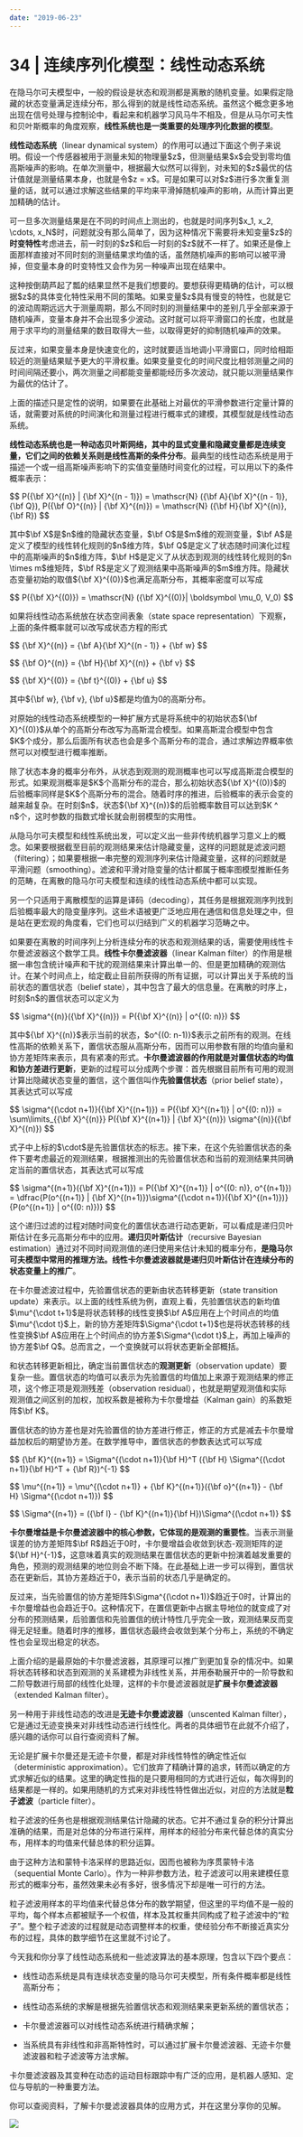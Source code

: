 ```yaml
---
date: "2019-06-23"
---  
```

      
# 34 | 连续序列化模型：线性动态系统
在隐马尔可夫模型中，一般的假设是状态和观测都是离散的随机变量。如果假定隐藏的状态变量满足连续分布，那么得到的就是线性动态系统。虽然这个概念更多地出现在信号处理与控制论中，看起来和机器学习风马牛不相及，但是从马尔可夫性和贝叶斯概率的角度观察，**线性系统也是一类重要的处理序列化数据的模型**。

**线性动态系统**（linear dynamical system）的作用可以通过下面这个例子来说明。假设一个传感器被用于测量未知的物理量\$z\$，但测量结果\$x\$会受到零均值高斯噪声的影响。在单次测量中，根据最大似然可以得到，对未知的\$z\$最优的估计值就是测量结果本身，也就是令\$z = x\$。可是如果可以对\$z\$进行多次重复测量的话，就可以通过求解这些结果的平均来平滑掉随机噪声的影响，从而计算出更加精确的估计。

可一旦多次测量结果是在不同的时间点上测出的，也就是时间序列\$x\_1, x\_2, \\cdots, x\_N\$时，问题就没有那么简单了，因为这种情况下需要将未知变量\$z\$的**时变特性**考虑进去，前一时刻的\$z\$和后一时刻的\$z\$就不一样了。如果还是像上面那样直接对不同时刻的测量结果求均值的话，虽然随机噪声的影响可以被平滑掉，但变量本身的时变特性又会作为另一种噪声出现在结果中。

<!-- [[[read_end]]] -->

这种按倒葫芦起了瓢的结果显然不是我们想要的。要想获得更精确的估计，可以根据\$z\$的具体变化特性采用不同的策略。如果变量\$z\$具有慢变的特性，也就是它的波动周期远远大于测量周期，那么不同时刻的测量结果中的差别几乎全部来源于随机噪声，变量本身并不会出现多少波动。这时就可以将平滑窗口的长度，也就是用于求平均的测量结果的数目取得大一些，以取得更好的抑制随机噪声的效果。

反过来，如果变量本身是快速变化的，这时就要适当地调小平滑窗口，同时给相距较近的测量结果赋予更大的平滑权重。如果变量变化的时间尺度比相邻测量之间的时间间隔还要小，两次测量之间都能变量都能经历多次波动，就只能以测量结果作为最优的估计了。

上面的描述只是定性的说明，如果要在此基础上对最优的平滑参数进行定量计算的话，就需要对系统的时间演化和测量过程进行概率式的建模，其模型就是线性动态系统。

**线性动态系统也是一种动态贝叶斯网络，其中的显式变量和隐藏变量都是连续变量，它们之间的依赖关系则是线性高斯的条件分布**。最典型的线性动态系统是用于描述一个或一组高斯噪声影响下的实值变量随时间变化的过程，可以用以下的条件概率表示：

\$\$ P\(\{\\bf X\}\^\{\(n\)\} | \{\\bf X\}\^\{\(n \- 1\)\}\) = \\mathscr\{N\} \(\{\\bf A\}\{\\bf X\}\^\{\(n \- 1\)\}, \{\\bf Q\}\), P\(\{\\bf O\}\^\{\(n\)\} | \{\\bf X\}\^\{\(n\)\}\) = \\mathscr\{N\} \(\{\\bf H\}\{\\bf X\}\^\{\(n\)\}, \{\\bf R\}\) \$\$

其中\$\\bf X\$是\$n\$维的隐藏状态变量，\$\\bf O\$是\$m\$维的观测变量，\$\\bf A\$是定义了模型的线性转化规则的\$n\$维方阵，\$\\bf Q\$是定义了状态随时间演化过程中的高斯噪声的\$n\$维方阵，\$\\bf H\$是定义了从状态到观测的线性转化规则的\$n \\times m\$维矩阵，\$\\bf R\$是定义了观测结果中高斯噪声的\$m\$维方阵。隐藏状态变量初始的取值\$\{\\bf X\}\^\{\(0\)\}\$也满足高斯分布，其概率密度可以写成

\$\$ P\(\{\\bf X\}\^\{\(0\)\}\) = \\mathscr\{N\} \(\{\\bf X\}\^\{\(0\)\}| \\boldsymbol \\mu\_0, V\_0\) \$\$

如果将线性动态系统放在状态空间表象（state space representation）下观察，上面的条件概率就可以改写成状态方程的形式

\$\$ \{\\bf X\}\^\{\(n\)\} = \{\\bf A\}\{\\bf X\}\^\{\(n \- 1\)\} + \{\\bf w\} \$\$

\$\$ \{\\bf O\}\^\{\(n\)\} = \{\\bf H\}\{\\bf X\}\^\{\(n\)\} + \{\\bf v\} \$\$

\$\$ \{\\bf X\}\^\{\(0\)\} = \{\\bf t\}\^\{\(0\)\} + \{\\bf u\} \$\$

其中\$\{\\bf w\}, \{\\bf v\}, \{\\bf u\}\$都是均值为0的高斯分布。

对原始的线性动态系统模型的一种扩展方式是将系统中的初始状态\$\{\\bf X\}\^\{\(0\)\}\$从单个的高斯分布改写为高斯混合模型。如果高斯混合模型中包含\$K\$个成分，那么后面所有状态也会是多个高斯分布的混合，通过求解边界概率依然可以对模型进行概率推断。

除了状态本身的概率分布外，从状态到观测的观测概率也可以写成高斯混合模型的形式。如果观测概率是\$K\$个高斯分布的混合，那么初始状态\$\{\\bf X\}\^\{\(0\)\}\$的后验概率同样是\$K\$个高斯分布的混合。随着时序的推进，后验概率的表示会变的越来越复杂。在时刻\$n\$，状态\$\{\\bf X\}\^\{\(n\)\}\$的后验概率数目可以达到\$K \^ n\$个，这时参数的指数式增长就会削弱模型的实用性。

从隐马尔可夫模型和线性系统出发，可以定义出一些非传统机器学习意义上的概念。如果要根据截至目前的观测结果来估计隐藏变量，这样的问题就是滤波问题（filtering）；如果要根据一串完整的观测序列来估计隐藏变量，这样的问题就是平滑问题（smoothing）。滤波和平滑对隐变量的估计都属于概率图模型推断任务的范畴，在离散的隐马尔可夫模型和连续的线性动态系统中都可以实现。

另一个只适用于离散模型的运算是译码（decoding），其任务是根据观测序列找到后验概率最大的隐变量序列。这些术语被更广泛地应用在通信和信息处理之中，但是站在更宏观的角度看，它们也可以归结到广义的机器学习范畴之中。

如果要在离散的时间序列上分析连续分布的状态和观测结果的话，需要使用线性卡尔曼滤波器这个数学工具。**线性卡尔曼滤波器**（linear Kalman filter）的作用是根据一串包含统计噪声和干扰的观测结果来计算出单一的、但是更加精确的观测估计。在某个时间点上，给定截止目前所获得的所有证据，可以计算出关于系统的当前状态的置信状态（belief state），其中包含了最大的信息量。在离散的时序上，时刻\$n\$的置信状态可以定义为

\$\$ \\sigma\^\{\(n\)\}\(\{\\bf X\}\^\{\(n\)\}\) = P\(\{\\bf X\}\^\{\(n\)\} | o\^\{\(0: n\)\}\) \$\$

其中\$\{\\bf X\}\^\{\(n\)\}\$表示当前的状态，\$o\^\{\(0: n-1\)\}\$表示之前所有的观测。在线性高斯的依赖关系下，置信状态服从高斯分布，因而可以用参数有限的均值向量和协方差矩阵来表示，具有紧凑的形式。**卡尔曼滤波器的作用就是对置信状态的均值和协方差进行更新**，更新的过程可以分成两个步骤：首先根据目前所有可用的观测计算出隐藏状态变量的置信，这个置信叫作**先验置信状态**（prior belief state），其表达式可以写成

\$\$ \\sigma\^\{\(\\cdot n+1\)\}\(\{\\bf X\}\^\{\(n+1\)\}\) = P\(\{\\bf X\}\^\{\(n+1\)\} | o\^\{\(0: n\)\}\) = \\sum\\limits\_\{\{\\bf X\}\^\{\(n\)\}\} P\(\{\\bf X\}\^\{\(n+1\)\} | \{\\bf X\}\^\{\(n\)\}\) \\sigma\^\{\(n\)\}\(\{\\bf X\}\^\{\(n\)\}\) \$\$

式子中上标的\$\\cdot\$是先验置信状态的标志。接下来，在这个先验置信状态的条件下要考虑最近的观测结果，根据推测出的先验置信状态和当前的观测结果共同确定当前的置信状态，其表达式可以写成

\$\$ \\sigma\^\{\(n+1\)\}\(\{\\bf X\}\^\{\(n+1\)\}\) = P\(\{\\bf X\}\^\{\(n+1\)\} | o\^\{\(0: n\)\}, o\^\{\(n+1\)\}\) = \\dfrac\{P\(o\^\{\(n+1\)\} | \{\\bf X\}\^\{\(n+1\)\}\)\\sigma\^\{\(\\cdot n+1\)\}\(\{\\bf X\}\^\{\(n+1\)\}\)\}\{P\(o\^\{\(n+1\)\} | o\^\{\(0: n\)\}\)\} \$\$

这个递归过滤的过程对随时间变化的置信状态进行动态更新，可以看成是递归贝叶斯估计在多元高斯分布中的应用。**递归贝叶斯估计**（recursive Bayesian estimation）通过对不同时间观测值的递归使用来估计未知的概率分布，**是隐马尔可夫模型中常用的推理方法。线性卡尔曼滤波器就是递归贝叶斯估计在连续分布的状态变量上的推广**。

在卡尔曼滤波过程中，先验置信状态的更新由状态转移更新（state transition update）来表示。以上面的线性系统为例，直观上看，先验置信状态的新均值\$\\mu\^\{\\cdot t+1\}\$是将状态转移的线性变换\$\\bf A\$应用在上个时间点的均值\$\\mu\^\{\\cdot t\}\$上，新的协方差矩阵\$\\Sigma\^\{\\cdot t+1\}\$也是将状态转移的线性变换\$\\bf A\$应用在上个时间点的协方差\$\\Sigma\^\{\\cdot t\}\$上，再加上噪声的协方差\$\\bf Q\$。总而言之，一个变换就可以将状态更新全部概括。

和状态转移更新相比，确定当前置信状态的**观测更新**（observation update）要复杂一些。置信状态的均值可以表示为先验置信的均值加上来源于观测结果的修正项，这个修正项是观测残差（observation residual），也就是期望观测值和实际观测值之间区别的加权，加权系数是被称为卡尔曼增益（Kalman gain）的系数矩阵\$\\bf K\$。

置信状态的协方差也是对先验置信的协方差进行修正，修正的方式是减去卡尔曼增益加权后的期望协方差。在数学推导中，置信状态的参数表达式可以写成

\$\$ \{\\bf K\}\^\{\(n+1\)\} = \\Sigma\^\{\(\\cdot n+1\)\}\{\\bf H\}\^T \(\{\\bf H\} \\Sigma\^\{\(\\cdot n+1\)\}\{\\bf H\}\^T + \{\\bf R\}\)\^\{-1\} \$\$

\$\$ \\mu\^\{\(n+1\)\} = \\mu\^\{\(\\cdot n+1\)\} + \{\\bf K\}\^\{\(n+1\)\}\(\{\\bf o\}\^\{\(n+1\)\} \- \{\\bf H\} \\Sigma\^\{\(\\cdot n+1\)\}\) \$\$

\$\$ \\Sigma\^\{\(n+1\)\} = \(\{\\bf I\} \- \{\\bf K\}\^\{\(n+1\)\}\{\\bf H\}\)\\Sigma\^\{\(\\cdot n+1\)\} \$\$

**卡尔曼增益是卡尔曼滤波器中的核心参数，它体现的是观测的重要性**。当表示测量误差的协方差矩阵\$\\bf R\$趋近于0时，卡尔曼增益会收敛到状态-观测矩阵的逆\$\{\\bf H\}\^\{-1\}\$，这意味着真实的观测结果在置信状态的更新中扮演着越发重要的角色，预测的观测结果的地位则会不断下降。在此基础上进一步可以得到，置信状态在更新后，其协方差趋近于0，表示当前的状态几乎是确定的。

反过来，当先验置信的协方差矩阵\$\\Sigma\^\{\(\\cdot n+1\)\}\$趋近于0时，计算出的卡尔曼增益也会趋近于0。这种情况下，在置信更新中占据主导地位的就变成了对分布的预测结果，后验置信和先验置信的统计特性几乎完全一致，观测结果反而变得无足轻重。随着时序的推移，置信状态最终会收敛到某个分布上，系统的不确定性也会呈现出稳定的状态。

上面介绍的是最原始的卡尔曼滤波器，其原理可以推广到更加复杂的情况中。如果将状态转移和状态到观测的关系建模为非线性关系，并用泰勒展开中的一阶导数和二阶导数进行局部的线性化处理，这样的卡尔曼滤波器就是**扩展卡尔曼滤波器**（extended Kalman filter）。

另一种用于非线性动态的改进是**无迹卡尔曼滤波器**（unscented Kalman filter），它是通过无迹变换来对非线性动态进行线性化。两者的具体细节在此就不介绍了，感兴趣的话你可以自行查阅资料了解。

无论是扩展卡尔曼还是无迹卡尔曼，都是对非线性特性的确定性近似（deterministic approximation）。它们放弃了精确计算的追求，转而以确定的方式求解近似的结果。这里的确定性指的是只要用相同的方式进行近似，每次得到的结果都是一样的。如果用随机的方式来对非线性特性做出近似，对应的方法就是**粒子滤波**（particle filter）。

粒子滤波的任务也是根据观测结果估计隐藏的状态。它并不通过复杂的积分计算出准确的结果，而是对总体的分布进行采样，用样本的经验分布来代替总体的真实分布，用样本的均值来代替总体的积分运算。

由于这种方法和蒙特卡洛采样的思路近似，因而也被称为序贯蒙特卡洛（sequential Monte Carlo）。作为一种非参数方法，粒子滤波可以用来建模任意形式的概率分布，虽然效果未必有多好，很多情况下却是唯一可行的方法。

粒子滤波用样本的平均值来代替总体分布的数学期望，但这里的平均值不是一般的平均，每个样本点都被赋予一个权值，样本及其权重共同构成了粒子滤波中的“粒子”。整个粒子滤波的过程就是动态调整样本的权重，使经验分布不断接近真实分布的过程，具体的数学细节在这里就不讨论了。

今天我和你分享了线性动态系统和一些滤波算法的基本原理，包含以下四个要点：

* 线性动态系统是具有连续状态变量的隐马尔可夫模型，所有条件概率都是线性高斯分布；

* 线性动态系统的求解是根据先验置信状态和观测结果来更新系统的置信状态；

* 卡尔曼滤波器可以对线性动态系统进行精确求解；

* 当系统具有非线性和非高斯特性时，可以通过扩展卡尔曼滤波器、无迹卡尔曼滤波器和粒子滤波等方法求解。

卡尔曼滤波器及其变种在动态的运动目标跟踪中有广泛的应用，是机器人感知、定位与导航的一种重要方法。

你可以查阅资料，了解卡尔曼滤波器具体的应用方式，并在这里分享你的见解。

![](./httpsstatic001geekbangorgresourceimage934093feb627e6f15344f030eb48a635b240.jpg)